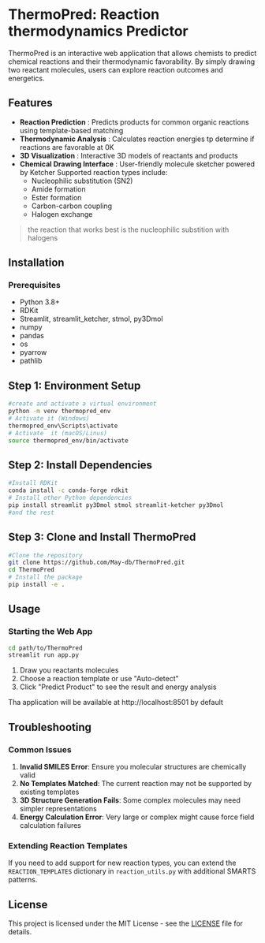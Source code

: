 # ThermoPred: Reaction thermodynamics Predictor
ThermoPred is an interactive web application that allows chemists to predict chemical reactions and their thermodynamic favorability. By simply drawing two reactant molecules, users can explore reaction outcomes and energetics.

## Features
* __Reaction Prediction__ : Predicts products for common organic reactions using template-based matching
* __Thermodynamic Analysis__ : Calculates reaction energies tp determine if reactions are favorable at 0K
* __3D Visualization__ : Interactive 3D models of reactants and products
* __Chemical Drawing Interface__ : User-friendly molecule sketcher powered by Ketcher
Supported reaction types include:
  - Nucleophilic substitution (SN2)
  - Amide formation 
  - Ester formation
  - Carbon-carbon coupling 
  - Halogen exchange 
> the reaction that works best is the nucleophilic substition with halogens

## Installation
### Prerequisites
* Python 3.8+
* RDKit
* Streamlit, streamlit_ketcher, stmol, py3Dmol
* numpy
* pandas
* os
* pyarrow
* pathlib

## Step 1: Environment Setup
```bash
#create and activate a virtual environment
python -m venv thermopred_env
# Activate it (Windows)
thermopred_env\Scripts\activate
# Activate  it (macOS/Linus)
source thermopred_env/bin/activate
```
## Step 2: Install Dependencies
```bash
#Install RDKit
conda install -c conda-forge rdkit
# Install other Python dependencies
pip install streamlit py3Dmol stmol streamlit-ketcher py3Dmol 
#and the rest
```
## Step 3: Clone and Install ThermoPred
```bash
#Clone the repository
git clone https://github.com/May-db/ThermoPred.git
cd ThermoPred
# Install the package
pip install -e .
```

## Usage
### Starting the Web App
```bash
cd path/to/ThermoPred
streamlit run app.py
```
1. Draw you reactants molecules
2. Choose a reaction template or use "Auto-detect"
3. Click "Predict Product" to see the result and energy analysis

Tha application will be available at http://localhost:8501 by default

## Troubleshooting
### Common Issues
1. __Invalid SMILES Error__: Ensure you molecular structures are chemically valid
2. __No Templates Matched__: The current reaction may not be supported by existing templates
3. __3D Structure Generation Fails__: Some complex molecules may need simpler representations
4. __Energy Calculation Error__: Very large or complex might cause force field calculation failures
### Extending Reaction Templates
If you need to add support for new reaction types, you can extend the `REACTION_TEMPLATES` dictionary in `reaction_utils.py` with additional SMARTS patterns.

## License 
This project is licensed under the MIT License - see the [LICENSE](LICENSE) file for details.

